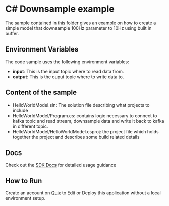 # C# Downsample example
The sample contained in this folder gives an example on how to create a simple model that downsample 100Hz parameter to 10Hz using built in buffer.

## Environment Variables

The code sample uses the following environment variables:

- **input**: This is the input topic where to read data from.
- **output**: This is the ouput topic where to write data to.

## Content of the sample
- HelloWorldModel.sln: The solution file describing what projects to include
- HelloWorldModel/Program.cs: contains logic necessary to connect to kafka topic and read stream, downsample data and write it back to kafka in different topic.
- HelloWorldModel/HelloWorldModel.csproj: the project file which holds together the project and describes some build related details

## Docs

Check out the [SDK Docs](https://quix.ai/docs/sdk/introduction.html) for detailed usage guidance

## How to Run
Create an account on [Quix](https://portal.platform.quix.ai/self-sign-up?xlink=github) to Edit or Deploy this application without a local environment setup.
